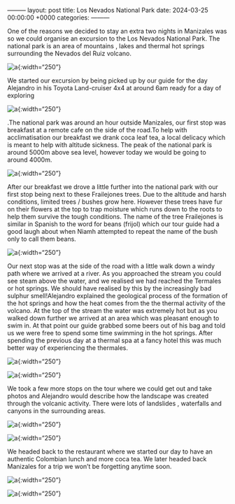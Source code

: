 ———
layout: post
title: Los Nevados National Park
date: 2024-03-25 00:00:00 +0000
categories:
———

One of the reasons we decided to stay an extra two nights in Manizales was so we could organise an excursion to the Los Nevados National Park. The national park is an area of mountains , lakes and thermal hot springs surrounding the Nevados del Ruiz volcano. 

![a](https://live.staticflickr.com/65535/53599736449_80a54c2dae_c_d.jpg){:width=“250”}

We started our excursion by being picked up by our guide for the day Alejandro in his Toyota Land-cruiser 4x4 at around 6am ready for a day of exploring

![a](https://live.staticflickr.com/65535/53598534062_46b5d98d24_c_d.jpg){:width=“250”}

.The national park was around an hour outside Manizales, our first stop was breakfast at a remote cafe on the side of the road.To help with acclimatisation our breakfast we drank coca leaf tea, a local delicacy which is meant to help with altitude sickness. The peak of the national park is around 5000m above sea level, however today we would be going to around 4000m. 

![a](https://live.staticflickr.com/65535/53611247276_956b2cabeb_c_d.jpg){:width=“250”}

After our breakfast we drove a little further into the national park with our first stop being next to these Frailejones trees. Due to the altitude and harsh conditions, limited  trees / bushes grow here. However these trees have fur on their flowers at the top to trap moisture which runs down to the roots to help them survive the tough conditions. The name of the tree Frailejones is similar in Spanish to the word for beans (frijol) which our tour guide had a good laugh about when Niamh attempted to repeat the name of the bush only to call them beans. 

![a](https://live.staticflickr.com/65535/53611258591_c6ea28f44e_c_d.jpg){:width=“250”}


Our next stop was at the side of the road with a little walk down a windy path where we arrived at a river. As you approached the stream you could see steam above the water, and we realised we had reached the Termales or hot springs. We should have realised by this by the increasingly bad sulphur smell!Alejandro explained the geological process of the formation of the hot springs and how the heat comes from the the thermal activity of the volcano. At the top of the stream the water was extremely hot but as you walked down further we arrived at an area which was pleasant enough to swim in. At that point our guide grabbed some beers out of his bag and told us we were free to spend some time swimming in the hot springs. After spending the previous day at a thermal spa at a fancy hotel this was much better way of experiencing the thermales. 

![a](https://live.staticflickr.com/65535/53611597334_b331ee6e2e_c_d.jpg){:width=“250”}


![a](https://live.staticflickr.com/65535/53611596659_df333bfd6a_c_d.jpg){:width=“250”}

We took a few more stops on the tour where we could get out and take photos and Alejandro would describe how the landscape was created through the volcanic activity. There were lots of landslides , waterfalls and canyons in the surrounding areas.


![a](https://live.staticflickr.com/65535/53611597014_2bfb69465c_c_d.jpg){:width=“250”}


![a](https://live.staticflickr.com/65535/53611259321_251522b3db_k_d.jpg){:width=“250”}



We headed back to the restaurant where we started our day  to have an authentic Colombian lunch and more coca tea. We later headed back Manizales for a trip we won’t be forgetting anytime soon. 

![a](https://live.staticflickr.com/65535/53611471923_90d778effa_k_d.jpg){:width=“250”}

![a](https://live.staticflickr.com/65535/53611304001_1ef4e93b9c_b_d.jpg){:width=“250”}